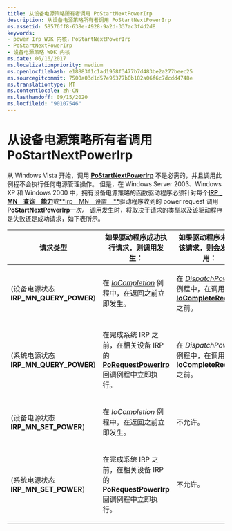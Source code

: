 ```yaml
---
title: 从设备电源策略所有者调用 PoStartNextPowerIrp
description: 从设备电源策略所有者调用 PoStartNextPowerIrp
ms.assetid: 58576ff8-638e-4928-9a2d-337ac3f4d2d8
keywords:
- power Irp WDK 内核，PoStartNextPowerIrp
- PoStartNextPowerIrp
- 设备电源策略 WDK 内核
ms.date: 06/16/2017
ms.localizationpriority: medium
ms.openlocfilehash: e18883f1c1ad1958f3477b7d483be2a277beec25
ms.sourcegitcommit: 7500a03d1d57e95377b0b182a06f6c7dcdd4748e
ms.translationtype: MT
ms.contentlocale: zh-CN
ms.lasthandoff: 09/15/2020
ms.locfileid: "90107546"
---
```

# <a name="calling-postartnextpowerirp-from-a-device-power-policy-owner"></a>从设备电源策略所有者调用 PoStartNextPowerIrp





从 Windows Vista 开始，调用 [**PoStartNextPowerIrp**](/windows-hardware/drivers/ddi/ntifs/nf-ntifs-postartnextpowerirp) 不是必需的，并且调用此例程不会执行任何电源管理操作。 但是，在 Windows Server 2003、Windows XP 和 Windows 2000 中，拥有设备电源策略的函数驱动程序必须针对每个[**IRP \_ MN \_ 查询 \_ 能力**](./irp-mn-query-power.md)或[**irp \_ MN \_ 设置 \_ **](./irp-mn-set-power.md)驱动程序收到的 power request 调用**PoStartNextPowerIrp**一次。 调用发生时，将取决于请求的类型以及该驱动程序是失败还是成功请求，如下表所示。

<table>
<colgroup>
<col width="33%" />
<col width="33%" />
<col width="33%" />
</colgroup>
<thead>
<tr class="header">
<th>请求类型</th>
<th>如果驱动程序成功执行请求，则调用发生：</th>
<th>如果驱动程序未通过该请求，则会发生调用：</th>
</tr>
</thead>
<tbody>
<tr class="odd">
<td><p> (设备电源状态<strong>IRP_MN_QUERY_POWER</strong>) </p></td>
<td><p>在 <a href="/windows-hardware/drivers/ddi/wdm/nc-wdm-io_completion_routine" data-raw-source="[&lt;em&gt;IoCompletion&lt;/em&gt;](/windows-hardware/drivers/ddi/wdm/nc-wdm-io_completion_routine)"><em>IoCompletion</em></a> 例程中，在返回之前立即发生。</p></td>
<td><p>在 <a href="/windows-hardware/drivers/ddi/wdm/nc-wdm-driver_dispatch" data-raw-source="[&lt;em&gt;DispatchPower&lt;/em&gt;](/windows-hardware/drivers/ddi/wdm/nc-wdm-driver_dispatch)"><em>DispatchPower</em></a> 例程中，在调用 <a href="/windows-hardware/drivers/ddi/wdm/nf-wdm-iocompleterequest" data-raw-source="[&lt;strong&gt;IoCompleteRequest&lt;/strong&gt;](/windows-hardware/drivers/ddi/wdm/nf-wdm-iocompleterequest)"><strong>IoCompleteRequest</strong></a>之前。</p></td>
</tr>
<tr class="even">
<td><p> (系统电源状态<strong>IRP_MN_QUERY_POWER</strong>) </p></td>
<td><p>在完成系统 IRP 之前，在相关设备 IRP 的 <a href="/windows-hardware/drivers/ddi/wdm/nf-wdm-porequestpowerirp" data-raw-source="[&lt;strong&gt;PoRequestPowerIrp&lt;/strong&gt;](/windows-hardware/drivers/ddi/wdm/nf-wdm-porequestpowerirp)"><strong>PoRequestPowerIrp</strong></a> 回调例程中立即执行。</p></td>
<td><p>在 <em>DispatchPower</em> 例程中，在调用 <strong>IoCompleteRequest</strong>之前。</p></td>
</tr>
<tr class="odd">
<td><p> (设备电源状态<strong>IRP_MN_SET_POWER</strong>) </p></td>
<td><p>在 <em>IoCompletion</em> 例程中，在返回之前立即发生。</p></td>
<td><p>不允许。</p></td>
</tr>
<tr class="even">
<td><p> (系统电源状态<strong>IRP_MN_SET_POWER</strong>) </p></td>
<td><p>在完成系统 IRP 之前，在相关设备 IRP 的 <strong>PoRequestPowerIrp</strong> 回调例程中立即执行。</p></td>
<td><p>不允许。</p></td>
</tr>
</tbody>
</table>

 


